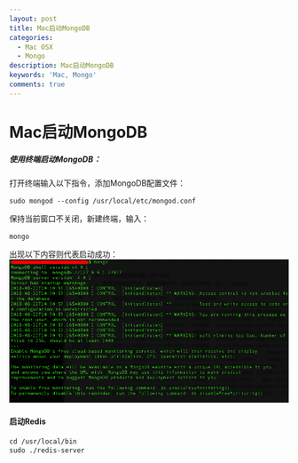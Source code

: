 ```yaml
---
layout: post
title: Mac启动MongoDB
categories:
  - Mac OSX
  - Mongo
description: Mac启动MongoDB
keywords: 'Mac, Mongo'
comments: true
---
```


# Mac启动MongoDB

##### 使用终端启动MongoDB：
打开终端输入以下指令，添加MongoDB配置文件：
```
sudo mongod --config /usr/local/etc/mongod.conf
```
保持当前窗口不关闭，新建终端，输入：
```
mongo
```
出现以下内容则代表启动成功：
![Mongo_00](/images/posts/Mac/mongo_00.png)

#### 启动Redis
```
cd /usr/local/bin
sudo ./redis-server
```
